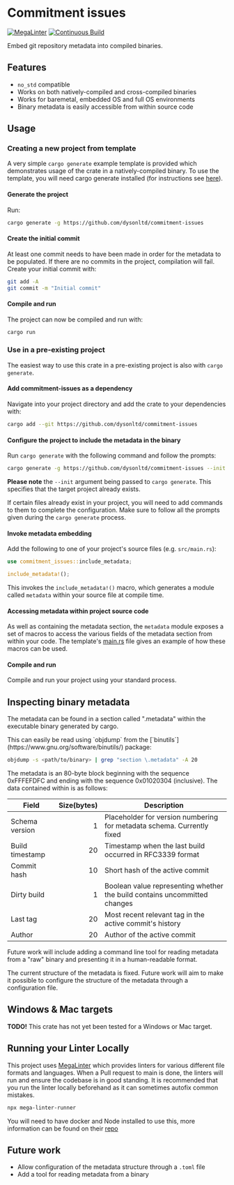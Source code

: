 # Commitment issues

[![MegaLinter](https://github.com/dysonltd/commitment-issues/actions/workflows/mega-linter.yaml/badge.svg)](https://github.com/dysonltd/commitment-issues/actions/workflows/mega-linter.yaml) [![Continuous Build](https://github.com/dysonltd/commitment-issues/actions/workflows/continuous-build.yaml/badge.svg)](https://github.com/dysonltd/commitment-issues/actions/workflows/continuous-build.yaml)

Embed git repository metadata into compiled binaries.

## Features
- `no_std` compatible
- Works on both natively-compiled and cross-compiled binaries
- Works for baremetal, embedded OS and full OS environments
- Binary metadata is easily accessible from within source code

## Usage

### Creating a new project from template

A very simple `cargo generate` example template is provided which demonstrates usage of the crate in a natively-compiled binary.
To use the template, you will need cargo generate installed (for instructions see [here](https://github.com/cargo-generate/cargo-generate/tree/main)).

#### Generate the project

Run:

```sh
cargo generate -g https://github.com/dysonltd/commitment-issues
```

#### Create the initial commit

At least one commit needs to have been made in order for the metadata to be populated.
If there are no commits in the project, compilation will fail.
Create your initial commit with:

```sh
git add -A
git commit -m "Initial commit"
```

#### Compile and run

The project can now be compiled and run with:

```sh
cargo run
```

### Use in a pre-existing project

The easiest way to use this crate in a pre-existing project is also with `cargo generate`.

#### Add commitment-issues as a dependency

Navigate into your project directory and add the crate to your dependencies with:

```sh
cargo add --git https://github.com/dysonltd/commitment-issues
```

#### Configure the project to include the metadata in the binary

Run `cargo generate` with the following command and follow the prompts:

```sh
cargo generate -g https://github.com/dysonltd/commitment-issues --init
```

**Please note** the `--init` argument being passed to `cargo generate`. This specifies that the target project already exists.

If certain files already exist in your project, you will need to add commands to them to complete the configuration.
Make sure to follow all the prompts given during the `cargo generate` process.

#### Invoke metadata embedding

Add the following to one of your project's source files (e.g. `src/main.rs`):

```rust
use commitment_issues::include_metadata;

include_metadata!();
```

This invokes the `include_metadata!()` macro, which generates a module called `metadata` within your source file at compile time.

#### Accessing metadata within project source code

As well as containing the metadata section, the `metadata` module exposes a set of macros to access the various fields of the metadata section from within your code.
The template's [main.rs](https://github.com/dysonltd/commitment-issues/blob/main/template/src/main.rs) file gives an example of how these macros can be used.

#### Compile and run

Compile and run your project using your standard process.

## Inspecting binary metadata

The metadata can be found in a section called ".metadata" within the executable binary generated by cargo.
<!-- markdown-link-check-disable-line --> This can easily be read using `objdump` from the [`binutils`](https://www.gnu.org/software/binutils/) package:

```sh
objdump -s <path/to/binary> | grep "section \.metadata" -A 20
```

The metadata is an 80-byte block beginning with the sequence 0xFFFEFDFC and ending with the sequence 0x01020304 (inclusive).
The data contained within is as follows:

| Field | Size(bytes) | Description |
| --- | ---: | --- |
| Schema version | 1 | Placeholder for version numbering for metadata schema. Currently fixed |
| Build timestamp | 20 | Timestamp when the last build occurred in RFC3339 format |
| Commit hash | 10 | Short hash of the active commit |
| Dirty build | 1 | Boolean value representing whether the build contains uncommitted changes |
| Last tag | 20 | Most recent relevant tag in the active commit's history |
| Author | 20 | Author of the active commit |

Future work will include adding a command line tool for reading metadata from a "raw" binary and presenting it in a human-readable format.

The current structure of the metadata is fixed.
Future work will aim to make it possible to configure the structure of the metadata through a configuration file.

## Windows & Mac targets

**TODO!** This crate has not yet been tested for a Windows or Mac target.

## Running your Linter Locally

This project uses [MegaLinter](https://github.com/oxsecurity/megalinter) which provides linters for various different file formats and languages. When a Pull request to main is done, the linters will run and ensure the codebase is in good standing. It is recommended that you run the linter locally beforehand as it can sometimes autofix common mistakes.

```bash
npx mega-linter-runner
```

You will need to have docker and Node installed to use this, more information can be found on their [repo](https://github.com/oxsecurity/megalinter)

## Future work

- Allow configuration of the metadata structure through a `.toml` file
- Add a tool for reading metadata from a binary
